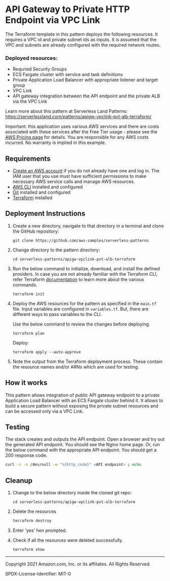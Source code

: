 # API Gateway to Private HTTP Endpoint via VPC Link

The Terraform template in this pattern deploys the following resources. It requires a VPC id and private subnet ids as inputs. It is assumed that the VPC and subnets are already configured with the required network routes.

### Deployed resources:
* Requried Security Groups
* ECS Fargate cluster with service and task definitions
* Private Application Load Balancer with appropriate listener and target group
* VPC Link
* API gateway integration between the API endpoint and the private ALB via the VPC Link

Learn more about this pattern at Serverless Land Patterns: https://serverlessland.com/patterns/apigw-vpclink-pvt-alb-terraform/

Important: this application uses various AWS services and there are costs associated with these services after the Free Tier usage - please see the [AWS Pricing page](https://aws.amazon.com/pricing/) for details. You are responsible for any AWS costs incurred. No warranty is implied in this example.

## Requirements

* [Create an AWS account](https://portal.aws.amazon.com/gp/aws/developer/registration/index.html) if you do not already have one and log in. The IAM user that you use must have sufficient permissions to make necessary AWS service calls and manage AWS resources.
* [AWS CLI](https://docs.aws.amazon.com/cli/latest/userguide/install-cliv2.html) installed and configured
* [Git](https://git-scm.com/book/en/v2/Getting-Started-Installing-Git) installed and configured
* [Terraform](https://learn.hashicorp.com/tutorials/terraform/install-cli)  installed

## Deployment Instructions

1. Create a new directory, navigate to that directory in a terminal and clone the GitHub repository:
    ``` 
    git clone https://github.com/aws-samples/serverless-patterns
    ```
2. Change directory to the pattern directory:
    ```
    cd serverless-patterns/apigw-vpclink-pvt-alb-terraform
    ```
3. Run the below command to initialize, download, and install the defined providers. In case you are not already familiar with the Terraform CLI, refer Terraform [documentation](https://www.terraform.io/cli/commands) to learn more about the various commands.
    ```
    terraform init
    ```
4.  Deploy the AWS resources for the pattern as specified in the `main.tf` file. Input variables are configured in `variables.tf`. But, there are different ways to pass variables to the CLI.

    Use the below command to review the changes before deploying.
    ```
    terraform plan
    ```
    Deploy:
    ```
    terraform apply --auto-approve
    ```
5. Note the output from the Terraform deployment process. These contain the resource names and/or ARNs which are used for testing.

## How it works

This pattern allows integration of public API gateway endpoint to a private Application Load Balancer with an ECS Fargate cluster behind it. It allows to build a secure pattern without exposing the private subnet resources and can be accessed only via a VPC Link.

## Testing

The stack creates and outputs the API endpoint. Open a browser and try out the generated API endpoint. You should see the Nginx home page.
Or, run the below command with the appropriate API endpoint. You should get a 200 response code.

```bash
curl -s -o /dev/null -w "%{http_code}" <API endpoint> ; echo
```

## Cleanup
 
1. Change to the below directory inside the cloned git repo:
    ```
    cd serverless-patterns/apigw-vpclink-pvt-alb-terraform
    ```
2. Delete the resources
    ```bash
    terraform destroy
    ```
3. Enter 'yes' hen prompted.

4. Check if all the resources were deleted successfully.
    ```bash
    terraform show
    ```
----
Copyright 2021 Amazon.com, Inc. or its affiliates. All Rights Reserved.

SPDX-License-Identifier: MIT-0
